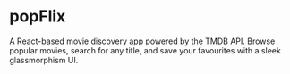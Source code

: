 # popFlix
A React-based movie discovery app powered by the TMDB API. Browse popular movies, search for any title, and save your favourites with a sleek glassmorphism UI.
